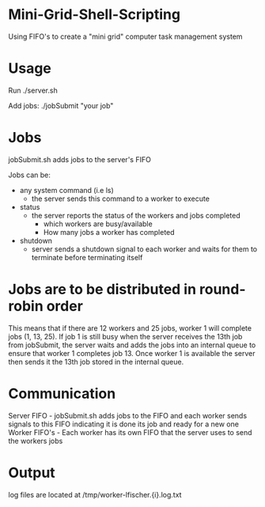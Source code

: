 # Mini-Grid-Shell-Scripting
Using FIFO's to create a "mini grid" computer task management system

# Usage

Run ./server.sh

Add jobs: ./jobSubmit "your job"

# Jobs

jobSubmit.sh adds jobs to the server's FIFO

Jobs can be:     
- any system command (i.e ls)
    - the server sends this command to a worker to execute
- status
    - the server reports the status of the workers and jobs completed
        - which workers are busy/available
        - How many jobs a worker has completed
- shutdown
    - server sends a shutdown signal to each worker and waits for them to terminate before terminating itself

# Jobs are to be distributed in round-robin order
This means that if there are 12 workers and 25 jobs, worker 1 will complete jobs (1, 13, 25). If job 1 is still busy when the server receives the 13th job from jobSubmit, the server waits and adds the jobs into an internal queue to ensure that worker 1 completes job 13. Once worker 1 is available the server then sends it the 13th job stored in the internal queue. 

# Communication
Server FIFO - jobSubmit.sh adds jobs to the FIFO and each worker sends signals to this FIFO indicating it is done its job and ready for a new one
Worker FIFO's - Each worker has its own FIFO that the server uses to send the workers jobs

# Output

log files are located at /tmp/worker-lfischer.{i}.log.txt
